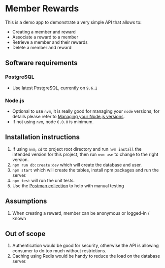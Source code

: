 # Member Rewards

This is a demo app to demonstrate a very simple API that allows to:

* Creating a member and reward
* Associate a reward to a member
* Retrieve a member and their rewards
* Delete a member and reward

## Software requirements

### PostgreSQL

* Use latest PostgreSQL, currently on `9.6.2`

### Node.js

* Optional to use `nvm`, it is really good for managing your `node` versions, for details please refer to [Managing your Node.js versions](https://shirotech.com/node-js/managing-your-node-js-versions).
* If not using `nvm`, node `6.0.0` is minimum.

## Installation instructions

1. If using `nvm`, `cd` to project root directory and run `nvm install` the intended version for this project, then run `nvm use` to change to the right version.
2. `npm run db:create:dev` which will create the database and user.
3. `npm start` which will create the tables, install npm packages and run the server.
4. `npm test` will run the unit tests.
5. Use the [Postman collection](member-rewards.postman_collection.json) to help with manual testing

## Assumptions

1. When creating a reward, member can be anonymous or logged-in / known

## Out of scope

1. Authentication would be good for security, otherwise the API is allowing consumer to do too much without restrictions.
2. Caching using Redis would be handy to reduce the load on the database server.